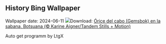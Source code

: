## History Bing Wallpaper
Wallpaper date: 2024-06-11
![](https://www.bing.com/th?id=OHR.GemsbokBotswana_ES-ES2633873347_UHD.jpg&w=1000)Download: [Órice del cabo (Gemsbok) en la sabana, Botsuana (© Karine Aigner/Tandem Stills + Motion)](https://www.bing.com/th?id=OHR.GemsbokBotswana_ES-ES2633873347_UHD.jpg)

Auto get programm by LtgX
